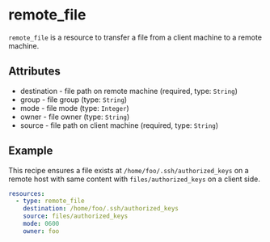 # remote_file
`remote_file` is a resource to transfer a file from a client machine to a remote machine.

## Attributes
- destination - file path on remote machine (required, type: `String`)
- group - file group (type: `String`)
- mode - file mode (type: `Integer`)
- owner - file owner (type: `String`)
- source - file path on client machine (required, type: `String`)

## Example
This recipe ensures a file exists at `/home/foo/.ssh/authorized_keys` on a remote host
with same content with `files/authorized_keys` on a client side.

```yaml
resources:
  - type: remote_file
    destination: /home/foo/.ssh/authorized_keys
    source: files/authorized_keys
    mode: 0600
    owner: foo
```
